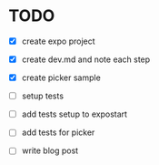 # TODO

- [x] create expo project
- [x] create dev.md and note each step
- [x] create picker sample

- [ ] setup tests
- [ ] add tests setup to expostart 

- [ ] add tests for picker
- [ ] write blog post
